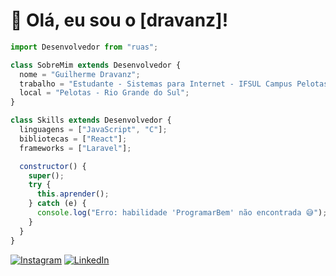 # 👋 Olá, eu sou o [dravanz]!

```js
import Desenvolvedor from "ruas";

class SobreMim extends Desenvolvedor {
  nome = "Guilherme Dravanz";
  trabalho = "Estudante - Sistemas para Internet - IFSUL Campus Pelotas";
  local = "Pelotas - Rio Grande do Sul";
}

class Skills extends Desenvolvedor {
  linguagens = ["JavaScript", "C"];
  bibliotecas = ["React"];
  frameworks = ["Laravel"];

  constructor() {
    super();
    try {
      this.aprender();
    } catch (e) {
      console.log("Erro: habilidade 'ProgramarBem' não encontrada 😅");
    }
  }
}
```
<!-- Links -->
[![Instagram](https://img.shields.io/badge/Instagram-E4405F?style=for-the-badge&logo=instagram&logoColor=white)](https://www.instagram.com/guilherme_hmd/)
[![LinkedIn](https://img.shields.io/badge/LinkedIn-0077B5?style=for-the-badge&logo=linkedin&logoColor=white)](https://www.linkedin.com/in/guilherme-dravanz/)

